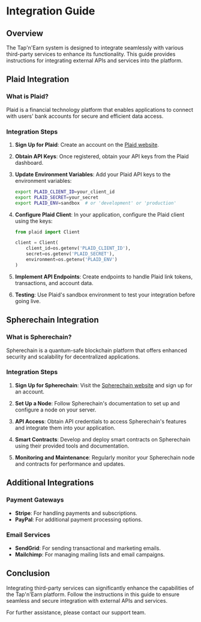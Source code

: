 
# Integration Guide

## Overview

The Tap'n'Earn system is designed to integrate seamlessly with various third-party services to enhance its functionality. This guide provides instructions for integrating external APIs and services into the platform.

## Plaid Integration

### What is Plaid?

Plaid is a financial technology platform that enables applications to connect with users' bank accounts for secure and efficient data access.

### Integration Steps

1. **Sign Up for Plaid**: Create an account on the [Plaid website](https://plaid.com/).

2. **Obtain API Keys**: Once registered, obtain your API keys from the Plaid dashboard.

3. **Update Environment Variables**: Add your Plaid API keys to the environment variables:
   ```bash
   export PLAID_CLIENT_ID=your_client_id
   export PLAID_SECRET=your_secret
   export PLAID_ENV=sandbox  # or 'development' or 'production'
   ```

4. **Configure Plaid Client**: In your application, configure the Plaid client using the keys:
   ```python
   from plaid import Client

   client = Client(
       client_id=os.getenv('PLAID_CLIENT_ID'),
       secret=os.getenv('PLAID_SECRET'),
       environment=os.getenv('PLAID_ENV')
   )
   ```

5. **Implement API Endpoints**: Create endpoints to handle Plaid link tokens, transactions, and account data.

6. **Testing**: Use Plaid's sandbox environment to test your integration before going live.

## Spherechain Integration

### What is Spherechain?

Spherechain is a quantum-safe blockchain platform that offers enhanced security and scalability for decentralized applications.

### Integration Steps

1. **Sign Up for Spherechain**: Visit the [Spherechain website](https://spherechain.com/) and sign up for an account.

2. **Set Up a Node**: Follow Spherechain's documentation to set up and configure a node on your server.

3. **API Access**: Obtain API credentials to access Spherechain's features and integrate them into your application.

4. **Smart Contracts**: Develop and deploy smart contracts on Spherechain using their provided tools and documentation.

5. **Monitoring and Maintenance**: Regularly monitor your Spherechain node and contracts for performance and updates.

## Additional Integrations

### Payment Gateways

- **Stripe**: For handling payments and subscriptions.
- **PayPal**: For additional payment processing options.

### Email Services

- **SendGrid**: For sending transactional and marketing emails.
- **Mailchimp**: For managing mailing lists and email campaigns.

## Conclusion

Integrating third-party services can significantly enhance the capabilities of the Tap'n'Earn platform. Follow the instructions in this guide to ensure seamless and secure integration with external APIs and services.

For further assistance, please contact our support team.
